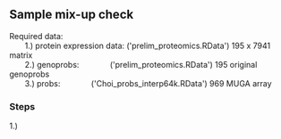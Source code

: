 ## Sample mix-up check

Required data:<br />
&nbsp;&nbsp;&nbsp;&nbsp;&nbsp;&nbsp; 1.) protein expression data: ('prelim_proteomics.RData')    195 x 7941 matrix <br />
&nbsp;&nbsp;&nbsp;&nbsp;&nbsp;&nbsp; 2.) genoprobs: &nbsp;&nbsp;&nbsp;&nbsp;&nbsp;&nbsp;&nbsp;&nbsp;&nbsp;&nbsp;&nbsp;&nbsp;            ('prelim_proteomics.RData')    195 original genoprobs <br />
&nbsp;&nbsp;&nbsp;&nbsp;&nbsp;&nbsp; 3.) probs:&nbsp;&nbsp;&nbsp;&nbsp;&nbsp;&nbsp;&nbsp;&nbsp;&nbsp;&nbsp;&nbsp;&nbsp;&nbsp;&nbsp;('Choi_probs_interp64k.RData') 969 MUGA array <br />
    
    
    
  
### Steps

1.) 
